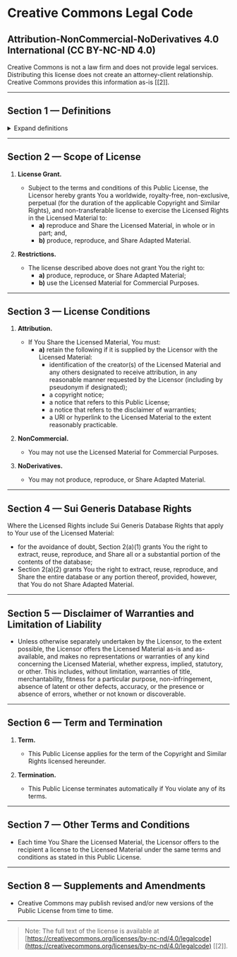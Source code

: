 # Creative Commons Legal Code
## Attribution-NonCommercial-NoDerivatives 4.0 International (CC BY-NC-ND 4.0)  

Creative Commons is not a law firm and does not provide legal services. Distributing this license does not create an attorney-client relationship. Creative Commons provides this information as-is [[2]].

---

## Section 1 — Definitions

<details>
<summary>Expand definitions</summary>

- **Adapter's License** means the license You apply to Your Copyright and Similar Rights in Your contributions to Adapted Material in accordance with the terms and conditions of this Public License.

- **Adapted Material** means material subject to Copyright and Similar Rights that is derived from or based upon the Licensed Material and in which the Licensed Material is translated, altered, arranged, transformed, or otherwise modified in a manner requiring permission under the Copyright and Similar Rights held by the Licensor.

- **Copyright and Similar Rights** means copyright and/or similar rights closely related to copyright, including, without limitation, performance, broadcast, sound recording, and sui generis database rights, without regard to how the rights are labeled or categorized.

- **Effective Technological Measures** means those measures that, in the absence of proper authority, may not be circumvented under laws fulfilling obligations under Article 11 of the WIPO Copyright Treaty adopted on December 20, 1996, and/or similar international agreements.
</details>

---

## Section 2 — Scope of License

1. **License Grant.**
   - Subject to the terms and conditions of this Public License, the Licensor hereby grants You a worldwide, royalty-free, non-exclusive, perpetual (for the duration of the applicable Copyright and Similar Rights), and non-transferable license to exercise the Licensed Rights in the Licensed Material to:
     - **a)** reproduce and Share the Licensed Material, in whole or in part; and,
     - **b)** produce, reproduce, and Share Adapted Material.

2. **Restrictions.**
   - The license described above does not grant You the right to:
     - **a)** produce, reproduce, or Share Adapted Material;
     - **b)** use the Licensed Material for Commercial Purposes.

---

## Section 3 — License Conditions

1. **Attribution.**
   - If You Share the Licensed Material, You must:
     - **a)** retain the following if it is supplied by the Licensor with the Licensed Material:
       - identification of the creator(s) of the Licensed Material and any others designated to receive attribution, in any reasonable manner requested by the Licensor (including by pseudonym if designated);
       - a copyright notice;
       - a notice that refers to this Public License;
       - a notice that refers to the disclaimer of warranties;
       - a URI or hyperlink to the Licensed Material to the extent reasonably practicable.

2. **NonCommercial.**
   - You may not use the Licensed Material for Commercial Purposes.

3. **NoDerivatives.**
   - You may not produce, reproduce, or Share Adapted Material.

---

## Section 4 — Sui Generis Database Rights

Where the Licensed Rights include Sui Generis Database Rights that apply to Your use of the Licensed Material:
- for the avoidance of doubt, Section 2(a)(1) grants You the right to extract, reuse, reproduce, and Share all or a substantial portion of the contents of the database;
- Section 2(a)(2) grants You the right to extract, reuse, reproduce, and Share the entire database or any portion thereof, provided, however, that You do not Share Adapted Material.

---

## Section 5 — Disclaimer of Warranties and Limitation of Liability

- Unless otherwise separately undertaken by the Licensor, to the extent possible, the Licensor offers the Licensed Material as-is and as-available, and makes no representations or warranties of any kind concerning the Licensed Material, whether express, implied, statutory, or other. This includes, without limitation, warranties of title, merchantability, fitness for a particular purpose, non-infringement, absence of latent or other defects, accuracy, or the presence or absence of errors, whether or not known or discoverable.

---

## Section 6 — Term and Termination

1. **Term.**
   - This Public License applies for the term of the Copyright and Similar Rights licensed hereunder.

2. **Termination.**
   - This Public License terminates automatically if You violate any of its terms.

---

## Section 7 — Other Terms and Conditions

- Each time You Share the Licensed Material, the Licensor offers to the recipient a license to the Licensed Material under the same terms and conditions as stated in this Public License.

---

## Section 8 — Supplements and Amendments

- Creative Commons may publish revised and/or new versions of the Public License from time to time.

---

> Note: The full text of the license is available at [https://creativecommons.org/licenses/by-nc-nd/4.0/legalcode](https://creativecommons.org/licenses/by-nc-nd/4.0/legalcode) [[2]].
